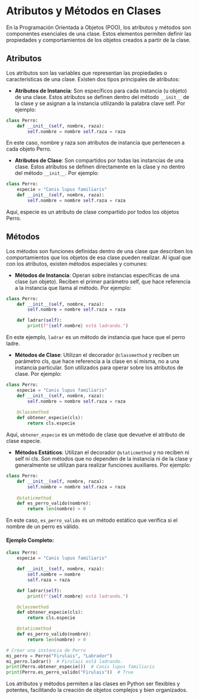 # Atributos y Métodos en Clases
En la Programación Orientada a Objetos (POO), los atributos y métodos son componentes esenciales de una clase. 
Estos elementos permiten definir las propiedades y comportamientos de los objetos creados a partir de la clase.

## Atributos 
Los atributos son las variables que representan las propiedades o características de una clase. 
Existen dos tipos principales de atributos:

- **Atributos de Instancia**: Son específicos para cada instancia (u objeto) de una clase. 
Estos atributos se definen dentro del método `__init__` de la clase y se asignan a la instancia utilizando la palabra clave self. 
Por ejemplo: 
```python 
class Perro: 
    def __init__(self, nombre, raza): 
        self.nombre = nombre self.raza = raza 
```
En este caso, nombre y raza son atributos de instancia que pertenecen a cada objeto Perro.

- **Atributos de Clase**: Son compartidos por todas las instancias de una clase. 
Estos atributos se definen directamente en la clase y no dentro del método `__init__`. 
Por ejemplo: 
```python 
class Perro: 
    especie = "Canis lupus familiaris" 
    def __init__(self, nombre, raza): 
        self.nombre = nombre self.raza = raza 
```    
Aquí, especie es un atributo de clase compartido por todos los objetos Perro.

## Métodos
Los métodos son funciones definidas dentro de una clase que describen los comportamientos que los objetos de esa clase pueden realizar. 
Al igual que con los atributos, existen métodos especiales y comunes:

- **Métodos de Instancia**: Operan sobre instancias específicas de una clase (un objeto). 
Reciben el primer parámetro self, que hace referencia a la instancia que llama al método. 
Por ejemplo: 
```python 
class Perro: 
    def __init__(self, nombre, raza): 
        self.nombre = nombre self.raza = raza 

    def ladrar(self): 
        print(f"{self.nombre} está ladrando.") 
```
En este ejemplo, `ladrar` es un método de instancia que hace que el perro ladre.

- **Métodos de Clase**: Utilizan el decorador `@classmethod` y reciben un parámetro cls, que hace referencia a la clase en sí misma, no a una instancia particular. 
Son utilizados para operar sobre los atributos de clase. 
Por ejemplo: 
```python 
class Perro: 
    especie = "Canis lupus familiaris" 
    def __init__(self, nombre, raza): 
        self.nombre = nombre self.raza = raza 
    
    @classmethod 
    def obtener_especie(cls): 
        return cls.especie 
```
Aquí, `obtener_especie` es un método de clase que devuelve el atributo de clase especie.

- **Métodos Estáticos**: Utilizan el decorador `@staticmethod` y no reciben ni self ni cls. 
Son métodos que no dependen de la instancia ni de la clase y generalmente se utilizan para realizar funciones auxiliares. 
Por ejemplo: 
```python 
class Perro: 
    def __init__(self, nombre, raza): 
        self.nombre = nombre self.raza = raza 
    
    @staticmethod 
    def es_perro_valido(nombre): 
        return len(nombre) > 0 
```
En este caso, `es_perro_valido` es un método estático que verifica si el nombre de un perro es válido.

#### Ejemplo Completo:
```python 
class Perro:
    especie = "Canis lupus familiaris"

    def __init__(self, nombre, raza):
        self.nombre = nombre
        self.raza = raza

    def ladrar(self):
        print(f"{self.nombre} está ladrando.")

    @classmethod
    def obtener_especie(cls):
        return cls.especie

    @staticmethod
    def es_perro_valido(nombre):
        return len(nombre) > 0

# Crear una instancia de Perro
mi_perro = Perro("Firulais", "Labrador")
mi_perro.ladrar()  # Firulais está ladrando.
print(Perro.obtener_especie())  # Canis lupus familiaris
print(Perro.es_perro_valido("Firulais"))  # True
```
Los atributos y métodos permiten a las clases en Python ser flexibles y potentes, facilitando la creación de objetos complejos y bien organizados.